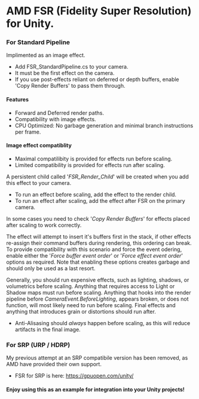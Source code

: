 # AMD FSR (Fidelity Super Resolution) for Unity.

### For Standard Pipeline
Implimented as an image effect.
* Add FSR_StandardPipeline.cs to your camera.
* It must be the first effect on the camera.
* If you use post-effects reliant on deferred or depth buffers, enable 'Copy Render Buffers' to pass them through.

#### Features
* Forward and Deferred render paths.
* Compatibility with image effects.
* CPU Optimized: No garbage generation and minimal branch instructions per frame.

#### Image effect compatiblity
* Maximal compatilibity is provided for effects run before scaling.
* Limited compatibility is provided for effects run after scaling.

A persistent child called '*FSR_Render_Child*' will be created when you add this effect to your camera.
* To run an effect before scaling, add the effect to the render child. 
* To run an effect after scaling, add the effect after FSR on the primary camera.

In some cases you need to check '*Copy Render Buffers*' for effects placed after scaling to work correctly.

The effect will attempt to insert it's buffers first in the stack, if other effects re-assign their command buffers during rendering, this ordering can break. To provide compatibility with this scenario and force the event odering, enable either the '*Force buffer event order*' or '*Force effect event order*' options as required. Note that enabling these options creates garbage and should only be used as a last resort.

Generally, you should run expensive effects, such as lighting, shadows, or volumetrics before scaling. Anything that requires access to Light or Shadow maps must run before scaling. Anything that hooks into the render pipeline before *CameraEvent.BeforeLighting*, appears broken, or does not function, will most likely need to run before scaling.
Final effects and anything that introduces grain or distortions should run after.
* Anti-Alisasing should *always* happen before scaling, as this will reduce artifacts in the final image.


### For SRP (URP / HDRP)
My previous attempt at an SRP compatibile version has been removed, as AMD have provided their own support.
* FSR for SRP is here: https://gpuopen.com/unity/

#### Enjoy using this as an example for integration into your Unity projects!